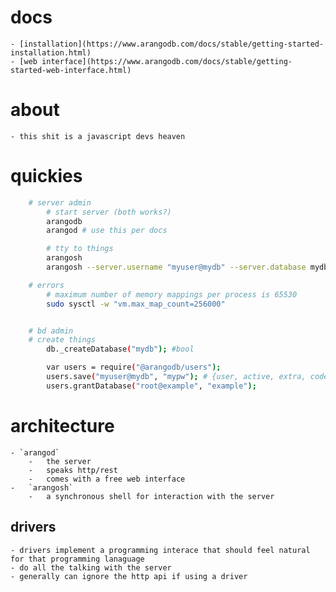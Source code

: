 # docs 
	- [installation](https://www.arangodb.com/docs/stable/getting-started-installation.html)
	- [web interface](https://www.arangodb.com/docs/stable/getting-started-web-interface.html)


# about 
	- this shit is a javascript devs heaven

# quickies 
```sh
	# server admin  
		# start server (both works?)
		arangodb
		arangod # use this per docs

		# tty to things 
		arangosh 
		arangosh --server.username "myuser@mydb" --server.database mydb

	# errors 
		# maximum number of memory mappings per process is 65530
		sudo sysctl -w "vm.max_map_count=256000"


	# bd admin
	# create things
		db._createDatabase("mydb"); #bool

		var users = require("@arangodb/users");
		users.save("myuser@mydb", "mypw"); # {user, active, extra, code}
		users.grantDatabase("root@example", "example");

```


# architecture 
	- `arangod` 
		- 	the server
		- 	speaks http/rest 
		- 	comes with a free web interface
	- 	`arangosh` 
		- 	a synchronous shell for interaction with the server 

## drivers 
	- drivers implement a programming interace that should feel natural for that programming lanaguage
	- do all the talking with the server 
	- generally can ignore the http api if using a driver 